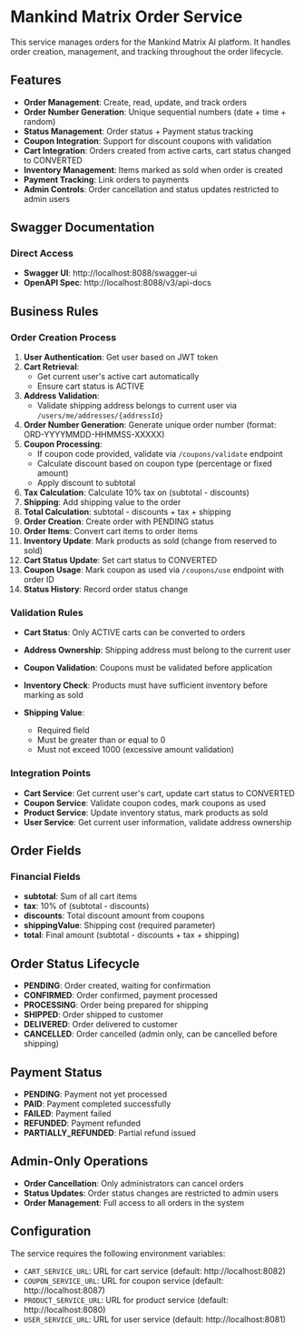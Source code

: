# Mankind Matrix Order Service

This service manages orders for the Mankind Matrix AI platform. It handles order creation, management, and tracking throughout the order lifecycle.

## Features

- **Order Management**: Create, read, update, and track orders
- **Order Number Generation**: Unique sequential numbers (date + time + random)
- **Status Management**: Order status + Payment status tracking
- **Coupon Integration**: Support for discount coupons with validation
- **Cart Integration**: Orders created from active carts, cart status changed to CONVERTED
- **Inventory Management**: Items marked as sold when order is created
- **Payment Tracking**: Link orders to payments
- **Admin Controls**: Order cancellation and status updates restricted to admin users

## Swagger Documentation

### Direct Access
- **Swagger UI**: http://localhost:8088/swagger-ui
- **OpenAPI Spec**: http://localhost:8088/v3/api-docs

## Business Rules

### Order Creation Process

1. **User Authentication**: Get user based on JWT token
2. **Cart Retrieval**: 
   - Get current user's active cart automatically
   - Ensure cart status is ACTIVE
3. **Address Validation**:
   - Validate shipping address belongs to current user via `/users/me/addresses/{addressId}`
4. **Order Number Generation**: Generate unique order number (format: ORD-YYYYMMDD-HHMMSS-XXXXX)
5. **Coupon Processing**:
   - If coupon code provided, validate via `/coupons/validate` endpoint
   - Calculate discount based on coupon type (percentage or fixed amount)
   - Apply discount to subtotal
6. **Tax Calculation**: Calculate 10% tax on (subtotal - discounts)
7. **Shipping**: Add shipping value to the order
8. **Total Calculation**: subtotal - discounts + tax + shipping
9. **Order Creation**: Create order with PENDING status
7. **Order Items**: Convert cart items to order items
8. **Inventory Update**: Mark products as sold (change from reserved to sold)
9. **Cart Status Update**: Set cart status to CONVERTED
10. **Coupon Usage**: Mark coupon as used via `/coupons/use` endpoint with order ID
11. **Status History**: Record order status change

### Validation Rules

- **Cart Status**: Only ACTIVE carts can be converted to orders
- **Address Ownership**: Shipping address must belong to the current user

- **Coupon Validation**: Coupons must be validated before application
- **Inventory Check**: Products must have sufficient inventory before marking as sold
- **Shipping Value**: 
  - Required field
  - Must be greater than or equal to 0
  - Must not exceed 1000 (excessive amount validation)

### Integration Points

- **Cart Service**: Get current user's cart, update cart status to CONVERTED
- **Coupon Service**: Validate coupon codes, mark coupons as used
- **Product Service**: Update inventory status, mark products as sold
- **User Service**: Get current user information, validate address ownership

## Order Fields

### Financial Fields
- **subtotal**: Sum of all cart items
- **tax**: 10% of (subtotal - discounts)
- **discounts**: Total discount amount from coupons
- **shippingValue**: Shipping cost (required parameter)
- **total**: Final amount (subtotal - discounts + tax + shipping)

## Order Status Lifecycle

- **PENDING**: Order created, waiting for confirmation
- **CONFIRMED**: Order confirmed, payment processed
- **PROCESSING**: Order being prepared for shipping
- **SHIPPED**: Order shipped to customer
- **DELIVERED**: Order delivered to customer
- **CANCELLED**: Order cancelled (admin only, can be cancelled before shipping)

## Payment Status

- **PENDING**: Payment not yet processed
- **PAID**: Payment completed successfully
- **FAILED**: Payment failed
- **REFUNDED**: Payment refunded
- **PARTIALLY_REFUNDED**: Partial refund issued

## Admin-Only Operations

- **Order Cancellation**: Only administrators can cancel orders
- **Status Updates**: Order status changes are restricted to admin users
- **Order Management**: Full access to all orders in the system


## Configuration

The service requires the following environment variables:
- `CART_SERVICE_URL`: URL for cart service (default: http://localhost:8082)
- `COUPON_SERVICE_URL`: URL for coupon service (default: http://localhost:8087)
- `PRODUCT_SERVICE_URL`: URL for product service (default: http://localhost:8080)
- `USER_SERVICE_URL`: URL for user service (default: http://localhost:8081)